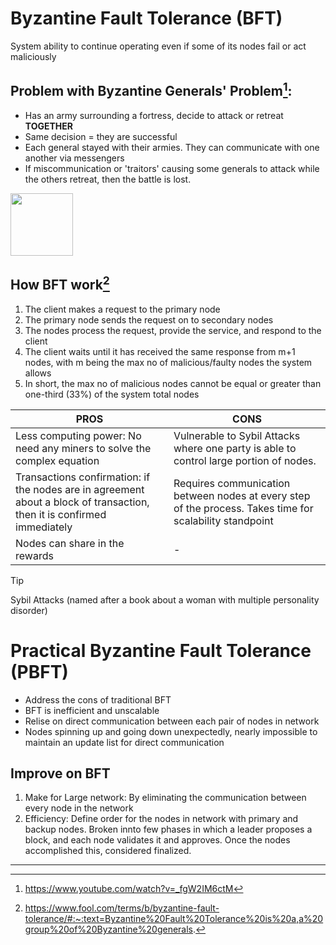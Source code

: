 # Byzantine Fault Tolerance (BFT)
System ability to continue operating even if some of its nodes fail or act maliciously

## Problem with Byzantine Generals' Problem[^1]:
- Has an army surrounding a fortress, decide to attack or retreat **TOGETHER**
- Same decision = they are successful
- Each general stayed with their armies. They can communicate with one another via messengers
- If miscommunication or 'traitors' causing some generals to attack while the others retreat, then the battle is lost.

<img src="https://github.com/zhenHai1021/Tijarah-Blockchain-Notes/assets/113818064/aef22bf9-425a-41d1-b239-d6594e245786" width="100px" height="100px"> 

 ## How BFT work[^2]
1. The client makes a request to the primary node
2. The primary node sends the request on to secondary nodes
3. The nodes process the request, provide the service, and respond to the client
4. The client waits until it has received the same response from m+1 nodes, with m being the max no of malicious/faulty nodes the system allows
5. In short, the max no of malicious nodes cannot be equal or greater than one-third (33%) of the system total nodes

| PROS | CONS |
|--- | --- |
|Less computing power: No need any miners to solve the complex equation|Vulnerable to Sybil Attacks where one party is able to control large portion of nodes. |
|Transactions confirmation: if the nodes are in agreement about a block of transaction, then it is confirmed immediately|Requires communication between nodes at every step of the process. Takes time for scalability standpoint|
|Nodes can share in the rewards|-|
> [!Tip]
> Sybil Attacks (named after a book about a woman with multiple personality disorder)

# Practical Byzantine Fault Tolerance (PBFT)
- Address the cons of traditional BFT
- BFT is inefficient and unscalable
- Relise on direct communication between each pair of nodes in network
- Nodes spinning up and going down unexpectedly, nearly impossible to maintain an update list for direct communication

## Improve on BFT
1. Make for Large network: By eliminating the communication between every node in the network
2. Efficiency: Define order for the nodes in network with primary and backup nodes. Broken innto few phases in which a leader proposes a block, and each node validates it and approves. Once the nodes accomplished this, considered finalized.
 
---
[^1]: https://www.youtube.com/watch?v=_fgW2IM6ctM 
[^2]: https://www.fool.com/terms/b/byzantine-fault-tolerance/#:~:text=Byzantine%20Fault%20Tolerance%20is%20a,a%20group%20of%20Byzantine%20generals. 
